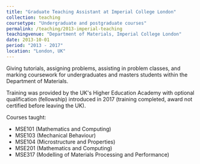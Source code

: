 ```yaml
---
title: "Graduate Teaching Assistant at Imperial College London"
collection: teaching
coursetype: "Undergraduate and postgraduate courses"
permalink: /teaching/2013-imperial-teaching
teachingvenue: "Department of Materials, Imperial College London"
date: 2013-10-01
period: "2013 - 2017"
location: "London, UK"
---
```


Giving tutorials, assigning problems, assisting in problem classes, and marking coursework for undergraduates and masters students within the Department of Materials.

Training was provided by the UK's Higher Education Academy with optional qualification (fellowship) introduced in 2017 (training completed, award not certified before leaving the UK).

Courses taught:

* MSE101 (Mathematics and Computing)
* MSE103 (Mechanical Behaviour)
* MSE104 (Microstructure and Properties)
* MSE201 (Mathematics and Computing)
* MSE317 (Modelling of Materials Processing and Performance)